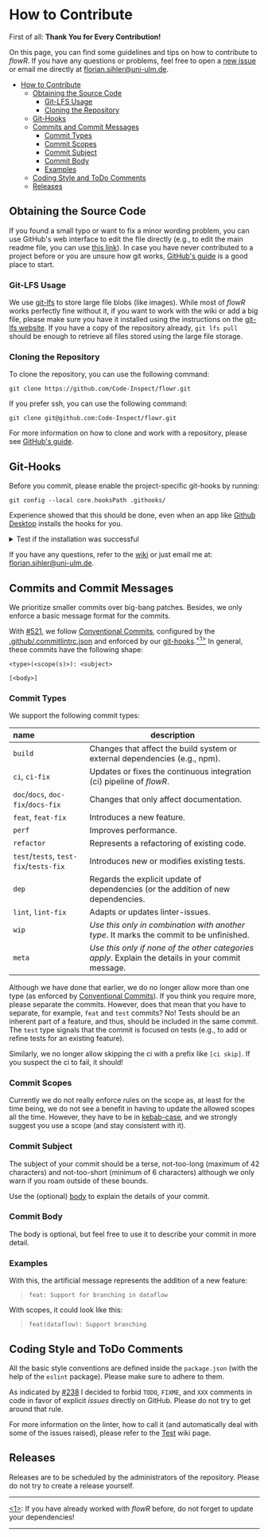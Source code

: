 # How to Contribute

First of all: **Thank You for Every Contribution!**

On this page, you can find some guidelines and tips on how to contribute to *flowR*. If you have any questions or problems, feel free to open a [new issue](https://github.com/Code-Inspect/flowr/issues/new/choose) or email me directly at <florian.sihler@uni-ulm.de>.

- [How to Contribute](#how-to-contribute)
  - [Obtaining the Source Code](#obtaining-the-source-code)
    - [Git-LFS Usage](#git-lfs-usage)
    - [Cloning the Repository](#cloning-the-repository)
  - [Git-Hooks](#git-hooks)
  - [Commits and Commit Messages](#commits-and-commit-messages)
    - [Commit Types](#commit-types)
    - [Commit Scopes](#commit-scopes)
    - [Commit Subject](#commit-subject)
    - [Commit Body](#commit-body)
    - [Examples](#examples)
  - [Coding Style and ToDo Comments](#coding-style-and-todo-comments)
  - [Releases](#releases)

## Obtaining the Source Code

If you found a small typo or want to fix a minor wording problem, you can use GitHub's web interface to edit the file directly (e.g., to edit the main readme file, you can use [this link](https://github.com/Code-Inspect/flowr/edit/main/README.md)). In case you have never contributed to a project before or you are unsure how git works, [GitHub's guide][github-guide] is a good place to start.

### Git-LFS Usage

We use [git-lfs](https://git-lfs.github.com/) to store large file blobs (like images). While most of *flowR* works perfectly fine without it, if you want to work with the wiki or add a big file, please make sure you have it installed using the instructions on the [git-lfs website](https://git-lfs.com/). If you have a copy of the repository already, `git lfs pull` should be enough to retrieve all files stored using the large file storage.

### Cloning the Repository

To clone the repository, you can use the following command:

```shell
git clone https://github.com/Code-Inspect/flowr.git
```

If you prefer ssh, you can use the following command:

```shell
git clone git@github.com:Code-Inspect/flowr.git
```

For more information on how to clone and work with a repository, please see [GitHub's guide][github-guide].

## Git-Hooks

Before you commit, please enable the project-specific git-hooks by running:

```shell
git config --local core.hooksPath .githooks/
```

Experience showed that this should be done, even when an app like [Github Desktop](https://desktop.github.com/) installs the hooks for you.
<details>
<summary> Test if the installation was successful </summary>

After running the command, try the fulling dry run of a push to see if the hooks are working:

```shell
git push --dry-run
```

The output should be either an error that `npm` could not be found (if you have not setup that yet), or something like this (it can be that there is an initial copy stage if the working tree is deemd to be unclean):

```text
Linting project (local mode)...

> flowr@1.3.1 lint-local
> npm run lint -- --rule "no-warning-comments: off"

...
```

</details>

If you have any questions, refer to the [wiki](https://github.com/Code-Inspect/flowr/wiki) or just email me at: <florian.sihler@uni-ulm.de>.

## Commits and Commit Messages

We prioritize smaller commits over big-bang patches. Besides, we only enforce a basic message format for the commits.

With [#521](https://github.com/Code-Inspect/flowr/pull/521), we follow [Conventional Commits](https://www.conventionalcommits.org/en/v1.0.0/), configured by the [.github/.commitlintrc.json](https://github.com/Code-Inspect/flowr/blob/main/.github/.commitlintrc.json) and enforced by our [git-hooks](#git-hooks).<a href="#note1" id="note1ref"><sup>&lt;1&gt;</sup></a> In general, these commits have the following shape:

```text
<type>(<scope(s)>): <subject>

[<body>]
```

### Commit Types

We support the following commit types:

| name                                   | description                                                                                        |
| :------------------------------------- | -------------------------------------------------------------------------------------------------- |
| `build`                                | Changes that affect the build system or external dependencies (e.g., npm).                         |
| `ci`, `ci-fix`                         | Updates or fixes the continuous integration (ci) pipeline of *flowR*.                                                       |
| `doc`/`docs`, `doc-fix`/`docs-fix`     | Changes that only affect documentation.                                                            |
| `feat`, `feat-fix`                     | Introduces a new feature.                                                                          |
| `perf`                                 | Improves performance.                                                                              |
| `refactor`                             | Represents a refactoring of existing code.                                                         |
| `test`/`tests`, `test-fix`/`tests-fix` | Introduces new or modifies existing tests.                                                         |
| `dep`                                  | Regards the explicit update of dependencies (or the addition of new dependencies.                  |
| `lint`, `lint-fix`                     | Adapts or updates linter-issues.                                                                   |
| `wip`                                  | *Use this only in combination with another type*. It marks the commit to be unfinished.            |
| `meta`                                 | *Use this only if none of the other categories apply*. Explain the details in your commit message. |

Although we have done that earlier, we do no longer allow more than one type (as enforced by [Conventional Commits](https://www.conventionalcommits.org/en/v1.0.0/)). If you think you require more, please separate the commits. However, does that mean that you have to separate, for example, `feat` and `test` commits? No! Tests should be an inherent part of a feature, and thus, should be included in the same commit. The `test` type signals that the commit is focused on tests (e.g., to add or refine tests for an existing feature).

Similarly, we no longer allow skipping the ci with a prefix like `[ci skip]`. If you suspect the ci to fail, it should!

### Commit Scopes

Currently we do not really enforce rules on the scope as, at least for the time being, we do not see a benefit in having to update the allowed scopes all the time. However, they have to be in [kebab-case](https://www.theserverside.com/definition/Kebab-case), and we strongly suggest you use a scope (and stay consistent with it).

### Commit Subject

The subject of your commit should be a terse, not-too-long (maximum of 42 characters) and not-too-short (minimum of 6 characters) although we only warn if you roam outside of these bounds.

Use the (optional) [body](#commit-body) to explain the details of your commit.

### Commit Body

The body is optional, but feel free to use it to describe your commit in more detail.

### Examples

With this, the artificial message represents the addition of a new feature:

> `feat: Support for branching in dataflow`

With scopes, it could look like this:

> `feat(dataflow): Support branching`

## Coding Style and ToDo Comments

All the basic style conventions are defined inside the `package.json` (with the help of the `eslint` package). Please make sure to adhere to them.

As indicated by [#238](https://github.com/Code-Inspect/flowr/issues/238) I decided to forbid `TODO`, `FIXME`, and `XXX` comments in code in favor of explicit *issues* directly on GitHub. Please do not try to get around that rule.

For more information on the linter, how to call it (and automatically deal with some of the issues raised),
please refer to the [Test](https://github.com/Code-Inspect/flowr/wiki/Linting-and-Testing) wiki page.

## Releases

Releases are to be scheduled by the administrators of the repository. Please do not try to create a release yourself.

-----
<a id="note1" href="#note1ref">&lt;1&gt;</a>: If you have already worked with *flowR* before, do not forget to update your dependencies!

-------
[github-guide]: https://docs.github.com/en/get-started/exploring-projects-on-github/contributing-to-a-project
